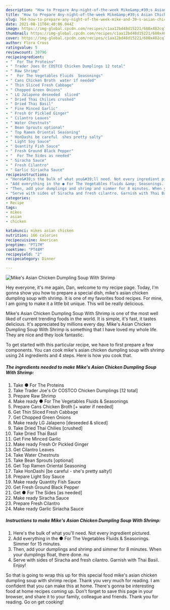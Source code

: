 ```yaml
---
description: "How to Prepare Any-night-of-the-week Mike&amp;#39;s Asian Chicken Dumpling Soup With Shrimp"
title: "How to Prepare Any-night-of-the-week Mike&amp;#39;s Asian Chicken Dumpling Soup With Shrimp"
slug: 764-how-to-prepare-any-night-of-the-week-mike-and-39-s-asian-chicken-dumpling-soup-with-shrimp
date: 2021-08-11T04:40:06.044Z
image: https://img-global.cpcdn.com/recipes/c1aa12bd48d15221/680x482cq70/mikes-asian-chicken-dumpling-soup-with-shrimp-recipe-main-photo.jpg
thumbnail: https://img-global.cpcdn.com/recipes/c1aa12bd48d15221/680x482cq70/mikes-asian-chicken-dumpling-soup-with-shrimp-recipe-main-photo.jpg
cover: https://img-global.cpcdn.com/recipes/c1aa12bd48d15221/680x482cq70/mikes-asian-chicken-dumpling-soup-with-shrimp-recipe-main-photo.jpg
author: Flora Cross
ratingvalue: 5
reviewcount: 30796
recipeingredient:
- "  For The Proteins"
- " Trader Joes Or COSTCO Chicken Dumplings 12 total"
- " Raw Shrimp"
- "  For The Vegetables Fluids  Seasonings"
- " Cans Chicken Broth  water if needed"
- " Thin Sliced Fresh Cabbage"
- " Chopped Green Onions"
- " LG Jalapeno deseeded  sliced"
- " Dried Thai Chilies crushed"
- " Dried Thai Basil"
- " Fine Minced Garlic"
- " Fresh Or Pickled Ginger"
- " Cilantro Leaves"
- " Water Chestnuts"
- " Bean Sprouts optional"
- " Top Ramen Oriental Seasoning"
- " HonDashi be careful  shes pretty salty"
- " Light Soy Sauce"
- " Quantity Fish Sauce"
- " Fresh Ground Black Pepper"
- "  For The Sides as needed"
- " Siracha Sauce"
- " Fresh Cilantro"
- " Garlic Siriacha Sauce"
recipeinstructions:
- "Here&#39;s the bulk of what you&#39;ll need. Not every ingredient pictured."
- "Add everything in the ● For The Vegetables Fluids &amp; Seasonings. Simmer for 15 minutes."
- "Then, add your dumplings and shrimp and simmer for 8 minutes. When your dumplings float, there done. nu"
- "Serve with sides of Siracha and fresh cilantro. Garnish with Thai Basil. Enjoy!"
categories:
- Recipe
tags:
- mikes
- asian
- chicken

katakunci: mikes asian chicken 
nutrition: 166 calories
recipecuisine: American
preptime: "PT17M"
cooktime: "PT48M"
recipeyield: "2"
recipecategory: Dinner

---
```



![Mike&#39;s Asian Chicken Dumpling Soup With Shrimp](https://img-global.cpcdn.com/recipes/c1aa12bd48d15221/680x482cq70/mikes-asian-chicken-dumpling-soup-with-shrimp-recipe-main-photo.jpg)

Hey everyone, it's me again, Dan, welcome to my recipe page. Today, I'm gonna show you how to prepare a special dish, mike&#39;s asian chicken dumpling soup with shrimp. It is one of my favorites food recipes. For mine, I am going to make it a little bit unique. This will be really delicious.

Mike&#39;s Asian Chicken Dumpling Soup With Shrimp is one of the most well liked of current trending foods in the world. It is simple, it's fast, it tastes delicious. It's appreciated by millions every day. Mike&#39;s Asian Chicken Dumpling Soup With Shrimp is something that I have loved my whole life. They are nice and they look fantastic.




To get started with this particular recipe, we have to first prepare a few components. You can cook mike&#39;s asian chicken dumpling soup with shrimp using 24 ingredients and 4 steps. Here is how you cook that.

<!--inarticleads1-->

##### The ingredients needed to make Mike&#39;s Asian Chicken Dumpling Soup With Shrimp:

1. Take  ● For The Proteins
1. Take  Trader Joe&#39;s Or COSTCO Chicken Dumplings [12 total]
1. Prepare  Raw Shrimp
1. Make ready  ● For The Vegetables Fluids &amp; Seasonings
1. Prepare  Cans Chicken Broth [+ water if needed]
1. Get  Thin Sliced Fresh Cabbage
1. Get  Chopped Green Onions
1. Make ready  LG Jalapeno [deseeded &amp; sliced]
1. Take  Dried Thai Chilies [crushed]
1. Take  Dried Thai Basil
1. Get  Fine Minced Garlic
1. Make ready  Fresh Or Pickled Ginger
1. Get  Cilantro Leaves
1. Take  Water Chestnuts
1. Take  Bean Sprouts [optional]
1. Get  Top Ramen Oriental Seasoning
1. Take  HonDashi [be careful - she&#39;s pretty salty!]
1. Prepare  Light Soy Sauce
1. Make ready  Quantity Fish Sauce
1. Get  Fresh Ground Black Pepper
1. Get  ● For The Sides [as needed]
1. Make ready  Siracha Sauce
1. Prepare  Fresh Cilantro
1. Make ready  Garlic Siriacha Sauce




<!--inarticleads2-->

##### Instructions to make Mike&#39;s Asian Chicken Dumpling Soup With Shrimp:

1. Here&#39;s the bulk of what you&#39;ll need. Not every ingredient pictured.
1. Add everything in the ● For The Vegetables Fluids &amp; Seasonings. Simmer for 15 minutes.
1. Then, add your dumplings and shrimp and simmer for 8 minutes. When your dumplings float, there done. nu
1. Serve with sides of Siracha and fresh cilantro. Garnish with Thai Basil. Enjoy!




So that is going to wrap this up for this special food mike&#39;s asian chicken dumpling soup with shrimp recipe. Thank you very much for reading. I am confident that you can make this at home. There's gonna be interesting food at home recipes coming up. Don't forget to save this page in your browser, and share it to your family, colleague and friends. Thank you for reading. Go on get cooking!
